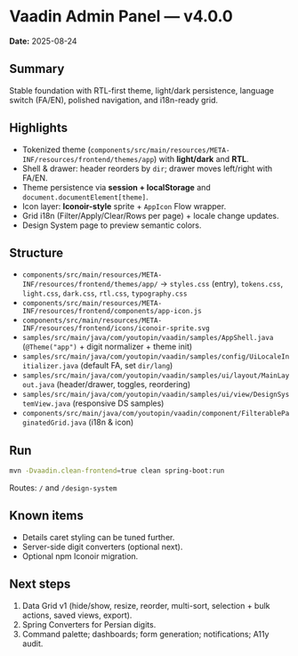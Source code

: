 # Vaadin Admin Panel — v4.0.0

**Date:** 2025-08-24

## Summary
Stable foundation with RTL-first theme, light/dark persistence, language switch (FA/EN), polished navigation, and i18n-ready grid.

## Highlights
- Tokenized theme (`components/src/main/resources/META-INF/resources/frontend/themes/app`) with **light/dark** and **RTL**.
- Shell & drawer: header reorders by `dir`; drawer moves left/right with FA/EN.
- Theme persistence via **session + localStorage** and `document.documentElement[theme]`.
- Icon layer: **Iconoir-style** sprite + `AppIcon` Flow wrapper.
- Grid i18n (Filter/Apply/Clear/Rows per page) + locale change updates.
- Design System page to preview semantic colors.

## Structure
- `components/src/main/resources/META-INF/resources/frontend/themes/app/` → `styles.css` (entry), `tokens.css`, `light.css`, `dark.css`, `rtl.css`, `typography.css`
- `components/src/main/resources/META-INF/resources/frontend/components/app-icon.js`
- `components/src/main/resources/META-INF/resources/frontend/icons/iconoir-sprite.svg`
- `samples/src/main/java/com/youtopin/vaadin/samples/AppShell.java` (`@Theme("app")` + digit normalizer + theme init)
- `samples/src/main/java/com/youtopin/vaadin/samples/config/UiLocaleInitializer.java` (default FA, set `dir/lang`)
- `samples/src/main/java/com/youtopin/vaadin/samples/ui/layout/MainLayout.java` (header/drawer, toggles, reordering)
- `samples/src/main/java/com/youtopin/vaadin/samples/ui/view/DesignSystemView.java` (responsive DS samples)
- `components/src/main/java/com/youtopin/vaadin/component/FilterablePaginatedGrid.java` (i18n & icon)

## Run
```bash
mvn -Dvaadin.clean-frontend=true clean spring-boot:run
```
Routes: `/` and `/design-system`

## Known items
- Details caret styling can be tuned further.
- Server-side digit converters (optional next).
- Optional npm Iconoir migration.

## Next steps
1) Data Grid v1 (hide/show, resize, reorder, multi-sort, selection + bulk actions, saved views, export).
2) Spring Converters for Persian digits.
3) Command palette; dashboards; form generation; notifications; A11y audit.

